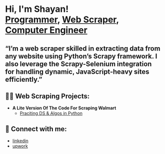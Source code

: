 <h1>Hi, I'm Shayan! <br/><a href="https://github.com/joshmadakor1">Programmer</a>, <a href="https://www.linkedin.com/in/joshmadakor/">Web Scraper</a>, <a href="https://www.youtube.com/c/joshmadakor">Computer Engineer</a></h1>

<h2>“I’m a web scraper skilled in extracting data from any website using Python’s Scrapy framework. I also leverage the Scrapy-Selenium integration for handling dynamic, JavaScript-heavy sites efficiently.”</h2>

<h2>👨‍💻 Web Scraping Projects:</h2>

- <b>A Lite Version Of The Code For Scraping Walmart</b>
  - [Praciting DS & Algos in Python](https://github.com/joshmadakor1/Algorithms-Practice)

<h2> 🤳 Connect with me:</h2>

  - [linkedin](https://github.com/joshmadakor1/Algorithms-Practice)
  - [upwork](https://github.com/joshmadakor1/Algorithms-Practice)
<!--
**joshmadakor1/joshmadakor1** is a ✨ _special_ ✨ repository because its `README.md` (this file) appears on your GitHub profile.

Here are some ideas to get you started:

- 🔭 I’m currently working on ...
- 🌱 I’m currently learning ...
- 👯 I’m looking to collaborate on ...
- 🤔 I’m looking for help with ...
- 💬 Ask me about ...
- 📫 How to reach me: ...
- 😄 Pronouns: ...
- ⚡ Fun fact: ...
-->
